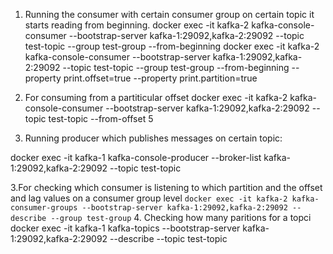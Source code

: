 1. Running the consumer with certain consumer group on certain topic it starts reading from beginning.
docker exec -it kafka-2 kafka-console-consumer --bootstrap-server kafka-1:29092,kafka-2:29092 --topic test-topic --group test-group --from-beginning
docker exec -it kafka-2 kafka-console-consumer --bootstrap-server kafka-1:29092,kafka-2:29092 --topic test-topic --group test-group --from-beginning --property print.offset=true --property print.partition=true

2. For consuming from a partiticular offset 
docker exec -it kafka-2 kafka-console-consumer --bootstrap-server kafka-1:29092,kafka-2:29092 --topic test-topic --from-offset 5

4. Running producer which publishes messages on certain topic:

docker exec -it kafka-1 kafka-console-producer --broker-list kafka-1:29092,kafka-2:29092 --topic test-topic

3.For checking which consumer is listening to which partition and the offset and lag values on a consumer group level
 ``` docker exec -it kafka-2 kafka-consumer-groups --bootstrap-server kafka-1:29092,kafka-2:29092 --describe --group test-group ```
4. Checking how many paritions for a topci
docker exec -it kafka-1 kafka-topics --bootstrap-server kafka-1:29092,kafka-2:29092 --describe --topic test-topic 

